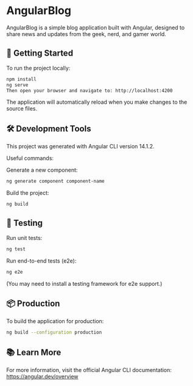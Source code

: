 # AngularBlog
AngularBlog is a simple blog application built with Angular, designed to share news and updates from the geek, nerd, and gamer world.

## 🚀 Getting Started
To run the project locally:

```bash
npm install
ng serve
Then open your browser and navigate to: http://localhost:4200
```

The application will automatically reload when you make changes to the source files.

## 🛠️ Development Tools
This project was generated with Angular CLI version 14.1.2.

Useful commands:

Generate a new component:

```bash
ng generate component component-name
```

Build the project:

```bash
ng build
```
## 🧪 Testing
Run unit tests:

```bash
ng test
```

Run end-to-end tests (e2e):

```bash
ng e2e
```
(You may need to install a testing framework for e2e support.)


## 📦 Production
To build the application for production:

```bash
ng build --configuration production
```

## 📚 Learn More

For more information, visit the official Angular CLI documentation: https://angular.dev/overview

